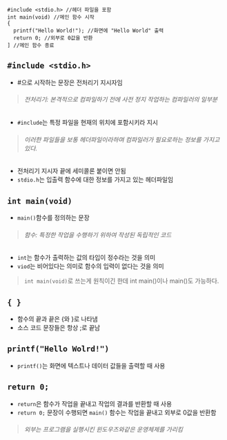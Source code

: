 ﻿```
#include <stdio.h> //헤더 파일을 포함
int main(void) //메인 함수 시작
{
  printf("Hello World!"); //화면에 "Hello World" 출력
  return 0; //외부로 0값을 반환
] //메인 함수 종료
```

## `#include <stdio.h>`
* #으로 시작하는 문장은 전처리기 지시자임
>###### 전처리기: 본격적으로 컴파일하기 전에 사전 정지 작업하는 컴파일러의 일부분
* `#include`는 특정 파일을 현재의 위치에 포함시키라 지시
>###### 이러한 파일들을 보통 헤더파일이라하며 컴파일러가 필요로하는 정보를 가지고 있다.
* 전처리기 지시자 끝에 세미콜론 붙이면 안됨
* `stdio.h`는 입출력 함수에 대한 정보를 가지고 있는 헤더파일임

## `int main(void)`
* `main()`함수를 정의하는 문장
>###### 함수: 특정한 작업을 수행하기 위하여 작성된 독립적인 코드
* `int`는 함수가 출력하는 값의 타입이 정수라는 것을 의미
* `viod`는 비어있다는 의미로 함수의 입력이 없다는 것을 의미
> `int main(void)`로 쓰는게 원칙이긴 한데 int main()이나 main()도 가능하다.

## `{ }`
* 함수의 끝과 끝은 {와 }로 나타냄
* 소스 코드 문장들은 항상 ;로 끝남

## `printf("Hello Wolrd!")`
* `printf()`는 화면에 텍스트나 데이터 값들을 출력할 때 사용

## `return 0;`
* `return`은 함수가 작업을 끝내고 작업의 결과를 반환할 때 사용
* `return 0;` 문장이 수행되면 `main()` 함수는 작업을 끝내고 외부로 0값을 반환함
>###### 외부는 프로그램을 실행시킨 윈도우즈와같은 운영체제를 가리킴 
